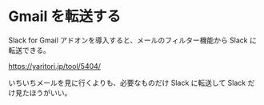 # Gmail を転送する

Slack for Gmail アドオンを導入すると、メールのフィルター機能から Slack に転送できる。

https://yaritori.jp/tool/5404/

いちいちメールを見に行くよりも、必要なものだけ Slack に転送して Slack だけ見たほうがいい。
